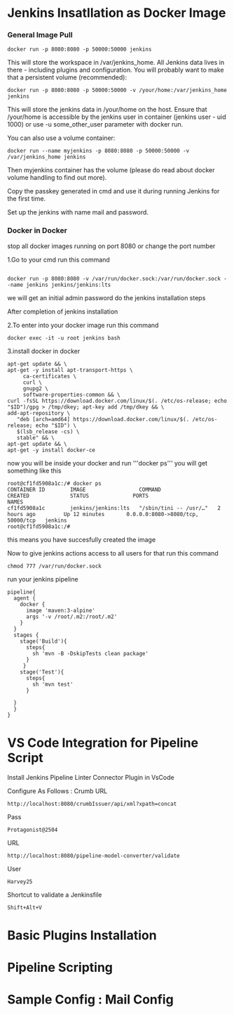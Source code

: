 # Jenkins Insatllation as Docker Image
### General Image Pull
```
docker run -p 8080:8080 -p 50000:50000 jenkins
```
This will store the workspace in /var/jenkins_home. All Jenkins data lives in there - including plugins and configuration. You will probably want to make that a persistent volume (recommended):
```
docker run -p 8080:8080 -p 50000:50000 -v /your/home:/var/jenkins_home jenkins
```
This will store the jenkins data in /your/home on the host. Ensure that /your/home is accessible by the jenkins user in container (jenkins user - uid 1000) or use -u some_other_user parameter with docker run.

You can also use a volume container:
```
docker run --name myjenkins -p 8080:8080 -p 50000:50000 -v /var/jenkins_home jenkins
```
Then myjenkins container has the volume (please do read about docker volume handling to find out more).

Copy the passkey generated in cmd and use it during running Jenkins for the first time.

Set up the jenkins with name mail and password.

### Docker in Docker
stop all docker images running on port 8080 or change the port number

1.Go to your cmd run this command
```

docker run -p 8080:8080 -v /var/run/docker.sock:/var/run/docker.sock --name jenkins jenkins/jenkins:lts

```
we will get an initial admin password do the jenkins installation steps 

After completion of jenkins installation

2.To enter into your docker image run this command
```
docker exec -it -u root jenkins bash

```

3.install docker in docker
```
apt-get update && \
apt-get -y install apt-transport-https \
     ca-certificates \
     curl \
     gnupg2 \
     software-properties-common && \
curl -fsSL https://download.docker.com/linux/$(. /etc/os-release; echo "$ID")/gpg > /tmp/dkey; apt-key add /tmp/dkey && \
add-apt-repository \
   "deb [arch=amd64] https://download.docker.com/linux/$(. /etc/os-release; echo "$ID") \
   $(lsb_release -cs) \
   stable" && \
apt-get update && \
apt-get -y install docker-ce
```


now you will be inside your docker and run '''docker ps''' you will get something like this
```
root@cf1fd5908a1c:/# docker ps
CONTAINER ID        IMAGE                 COMMAND                  CREATED             STATUS              PORTS                               NAMES
cf1fd5908a1c        jenkins/jenkins:lts   "/sbin/tini -- /usr/…"   2 hours ago         Up 12 minutes       0.0.0.0:8080->8080/tcp, 50000/tcp   jenkins
root@cf1fd5908a1c:/#   
```
this means you have succesfully created the image 

Now to give jenkins actions access to all users for that run this command
```
chmod 777 /var/run/docker.sock
```
run your jenkins pipeline
```
pipeline{
  agent {
    docker {
      image 'maven:3-alpine'
      args '-v /root/.m2:/root/.m2'
    }
  }
  stages {
    stage('Build'){
      steps{
        sh 'mvn -B -DskipTests clean package'
      }
     }
    stage('Test'){
      steps{
        sh 'mvn test'
      }
      
  }
  }
}
```

# VS Code Integration for Pipeline Script

Install Jenkins Pipeline Linter Connector Plugin in VsCode

Configure As Follows :
Crumb URL
```
http://localhost:8080/crumbIssuer/api/xml?xpath=concat
```
Pass
```
Protagonist@2504
```
URL
```
http://localhost:8080/pipeline-model-converter/validate
```
User
```
Harvey25
```
Shortcut to validate a Jenkinsfile
```
Shift+Alt+V
```

# Basic Plugins Installation

# Pipeline Scripting

# Sample Config : Mail Config